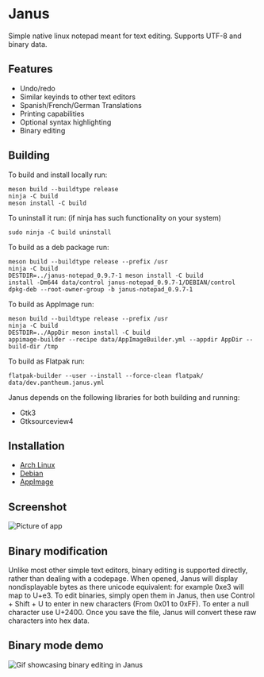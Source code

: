 # Janus
Simple native linux notepad meant for text editing. Supports UTF-8 and binary data. 

## Features
- Undo/redo
- Similar keyinds to other text editors
- Spanish/French/German Translations
- Printing capabilities
- Optional syntax highlighting
- Binary editing

## Building

To build and install locally run:
```
meson build --buildtype release
ninja -C build
meson install -C build
```

To uninstall it run: (if ninja has such functionality on your system)
```
sudo ninja -C build uninstall
```

To build as a deb package run:
```
meson build --buildtype release --prefix /usr
ninja -C build
DESTDIR=../janus-notepad_0.9.7-1 meson install -C build
install -Dm644 data/control janus-notepad_0.9.7-1/DEBIAN/control
dpkg-deb --root-owner-group -b janus-notepad_0.9.7-1
```

To build as AppImage run:
```
meson build --buildtype release --prefix /usr
ninja -C build
DESTDIR=../AppDir meson install -C build
appimage-builder --recipe data/AppImageBuilder.yml --appdir AppDir --build-dir /tmp
```

To build as Flatpak run:
```
flatpak-builder --user --install --force-clean flatpak/ data/dev.pantheum.janus.yml
```

Janus depends on the following libraries for both building and running:
- Gtk3
- Gtksourceview4

## Installation

- [Arch Linux](https://aur.archlinux.org/packages/janus)
- [Debian](https://github.com/gholmann16/Janus/releases/latest)
- [AppImage](https://github.com/gholmann16/Janus/releases/latest)

## Screenshot
![Picture of app](data/screenshot.png)

## Binary modification

Unlike most other simple text editors, binary editing is supported directly, rather than dealing with a codepage. When opened, Janus will display nondisplayable bytes as there unicode equivalent: for example 0xe3 will map to U+e3. To edit binaries, simply open them in Janus, then use Control + Shift + U to enter in new characters (From 0x01 to 0xFF). To enter a null character use U+2400. Once you save the file, Janus will convert these raw characters into hex data.

## Binary mode demo
![Gif showcasing binary editing in Janus](data/demo.gif)

